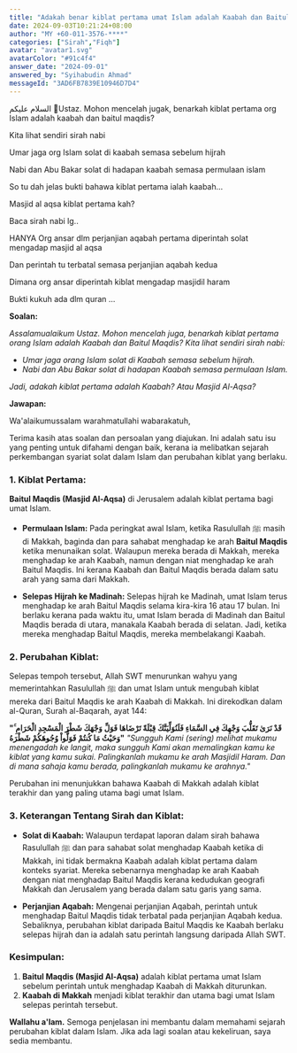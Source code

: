 ```yaml
---
title: "Adakah benar kiblat pertama umat Islam adalah Kaabah dan Baitul Maqdis, berdasarkan Sirah Nabi?"
date: 2024-09-03T10:21:24+08:00
author: "MY +60-011-3576-****"
categories: ["Sirah","Fiqh"]
avatar: "avatar1.svg"
avatarColor: "#91c4f4"
answer_date: "2024-09-01"
answered_by: "Syihabudin Ahmad"
messageId: "3AD6FB7839E10946D7D4"
---
```


السلام عليكم 
🛑Ustaz. Mohon mencelah jugak, benarkah kiblat pertama org Islam adalah kaabah dan baitul maqdis?

Kita lihat sendiri sirah nabi

Umar jaga org Islam solat di kaabah semasa sebelum hijrah

Nabi dan Abu Bakar solat di hadapan kaabah semasa permulaan islam

So tu dah jelas bukti bahawa kiblat pertama ialah kaabah...

Masjid al aqsa kiblat pertama kah?

Baca sirah nabi lg..

HANYA Org ansar dlm perjanjian aqabah pertama diperintah solat mengadap masjid al aqsa
 
Dan perintah tu terbatal semasa perjanjian aqabah kedua

Dimana org ansar diperintah kiblat mengadap masjidil haram

Bukti kukuh ada dlm quran ...

<!--more-->

**Soalan:**

*Assalamualaikum Ustaz. Mohon mencelah juga, benarkah kiblat pertama orang Islam adalah Kaabah dan Baitul Maqdis? Kita lihat sendiri sirah nabi:*

- *Umar jaga orang Islam solat di Kaabah semasa sebelum hijrah.*
- *Nabi dan Abu Bakar solat di hadapan Kaabah semasa permulaan Islam.*
  
*Jadi, adakah kiblat pertama adalah Kaabah? Atau Masjid Al-Aqsa?*

**Jawapan:**

Wa'alaikumussalam warahmatullahi wabarakatuh,

Terima kasih atas soalan dan persoalan yang diajukan. Ini adalah satu isu yang penting untuk difahami dengan baik, kerana ia melibatkan sejarah perkembangan syariat solat dalam Islam dan perubahan kiblat yang berlaku.

### 1. **Kiblat Pertama:**

**Baitul Maqdis (Masjid Al-Aqsa)** di Jerusalem adalah kiblat pertama bagi umat Islam. 

- **Permulaan Islam:** Pada peringkat awal Islam, ketika Rasulullah ﷺ masih di Makkah, baginda dan para sahabat menghadap ke arah **Baitul Maqdis** ketika menunaikan solat. Walaupun mereka berada di Makkah, mereka menghadap ke arah Kaabah, namun dengan niat menghadap ke arah Baitul Maqdis. Ini kerana Kaabah dan Baitul Maqdis berada dalam satu arah yang sama dari Makkah.

- **Selepas Hijrah ke Madinah:** Selepas hijrah ke Madinah, umat Islam terus menghadap ke arah Baitul Maqdis selama kira-kira 16 atau 17 bulan. Ini berlaku kerana pada waktu itu, umat Islam berada di Madinah dan Baitul Maqdis berada di utara, manakala Kaabah berada di selatan. Jadi, ketika mereka menghadap Baitul Maqdis, mereka membelakangi Kaabah.

### 2. **Perubahan Kiblat:**

Selepas tempoh tersebut, Allah SWT menurunkan wahyu yang memerintahkan Rasulullah ﷺ dan umat Islam untuk mengubah kiblat mereka dari Baitul Maqdis ke arah Kaabah di Makkah. Ini direkodkan dalam al-Quran, Surah al-Baqarah, ayat 144:

**"قَدْ نَرَىٰ تَقَلُّبَ وَجْهِكَ فِي السَّمَاءِ فَلَنُوَلِّيَنَّكَ قِبْلَةً تَرْضَاهَا فَوَلِّ وَجْهَكَ شَطْرَ الْمَسْجِدِ الْحَرَامِ ۚ وَحَيْثُ مَا كُنتُمْ فَوَلُّواْ وُجُوهَكُمْ شَطْرَهُ"**
_"Sungguh Kami (sering) melihat mukamu menengadah ke langit, maka sungguh Kami akan memalingkan kamu ke kiblat yang kamu sukai. Palingkanlah mukamu ke arah Masjidil Haram. Dan di mana sahaja kamu berada, palingkanlah mukamu ke arahnya."_

Perubahan ini menunjukkan bahawa Kaabah di Makkah adalah kiblat terakhir dan yang paling utama bagi umat Islam.

### 3. **Keterangan Tentang Sirah dan Kiblat:**

- **Solat di Kaabah:** Walaupun terdapat laporan dalam sirah bahawa Rasulullah ﷺ dan para sahabat solat menghadap Kaabah ketika di Makkah, ini tidak bermakna Kaabah adalah kiblat pertama dalam konteks syariat. Mereka sebenarnya menghadap ke arah Kaabah dengan niat menghadap Baitul Maqdis kerana kedudukan geografi Makkah dan Jerusalem yang berada dalam satu garis yang sama.

- **Perjanjian Aqabah:** Mengenai perjanjian Aqabah, perintah untuk menghadap Baitul Maqdis tidak terbatal pada perjanjian Aqabah kedua. Sebaliknya, perubahan kiblat daripada Baitul Maqdis ke Kaabah berlaku selepas hijrah dan ia adalah satu perintah langsung daripada Allah SWT.

### Kesimpulan:

1. **Baitul Maqdis (Masjid Al-Aqsa)** adalah kiblat pertama umat Islam sebelum perintah untuk menghadap Kaabah di Makkah diturunkan.
2. **Kaabah di Makkah** menjadi kiblat terakhir dan utama bagi umat Islam selepas perintah tersebut.

**Wallahu a'lam.** Semoga penjelasan ini membantu dalam memahami sejarah perubahan kiblat dalam Islam. Jika ada lagi soalan atau kekeliruan, saya sedia membantu.
